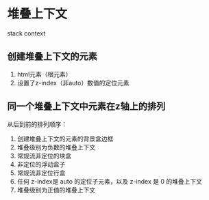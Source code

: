 # 堆叠上下文

stack context


## 创建堆叠上下文的元素

1. html元素（根元素）
2. 设置了z-index（非auto）数值的定位元素

## 同一个堆叠上下文中元素在z轴上的排列
从后到前的排列顺序：

1. 创建堆叠上下文的元素的背景盒边框
2. 堆叠级别为负数的堆叠上下文
3. 常规流非定位的块盒
4. 非定位的浮动盒子
5. 常规流非定位行盒
6. 任何 z-index是 auto 的定位子元素，以及 z-index 是 0 的堆叠上下文
7. 堆叠级别为正值的堆叠上下文

